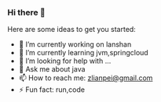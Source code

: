### Hi there 👋

Here are some ideas to get you started:

- 🔭 I’m currently working on lanshan
- 🌱 I’m currently learning jvm,springcloud
- 🤔 I’m looking for help with ...
- 💬 Ask me about java
- 📫 How to reach me: zlianpei@gmail.com
- ⚡ Fun fact: run,code
